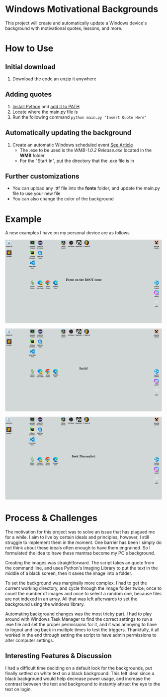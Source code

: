 # Windows Motivational Backgrounds

This project will create and automatically update a Windows device's background with motivational quotes, lessons, and more. 

# How to Use

## Initial download

1. Download the code an unzip it anywhere

## Adding quotes

1. [Install Python](https://www.python.org/downloads/) and [add it to PATH](https://phoenixnap.com/kb/add-python-to-path)
2. Locate where the main.py file is
3. Run the following command `python main.py "Insert Quote Here"`

## Automatically updating the background

1. Create an automatic Windows scheduled event [See Article](https://www.windowscentral.com/how-create-automated-task-using-task-scheduler-windows-10)
   - The .exe to be used is the *WMB-1.0.2 Release.exe* located in the **WMB** folder
   - For the "Start In", put the directory that the .exe file is in

## Further customizations
 - You can upload any .ttf file into the **fonts** folder, and update the main.py file to use your new file
 - You can also change the color of the background

# Example

A new examples I have on my personal device are as follows

![Screenshot of my desktop with "root issue"](https://github.com/ye-spencer/Windows-Motivational-Backgrounds/blob/main/md%20files/root%20issue.png)

![Screenshot of my desktop with "smile"](https://github.com/ye-spencer/Windows-Motivational-Backgrounds/blob/main/md%20files/smile.png)

![Screenshot of my desktop with "seek discomfort"](https://github.com/ye-spencer/Windows-Motivational-Backgrounds/blob/main/md%20files/seek%20discomfort.png)

# Process & Challenges

The motivation for this project was to solve an issue that has plagued me for a while. I aim to live by certain ideals and principles; however, I still struggle to implement them in the moment. One barrier has been I simply do not think about these ideals often enough to have them engrained. So I formulated the idea to have these mantras become my PC's background.

Creating the images was straightforward. The script takes an quote from the command line, and uses Python's Imaging Library to put the text in the middle of a black screen, then it saves the image into a folder.

To set the background was marginally more complex. I had to get the current working directory, and cycle through the image folder twice; once to count the number of images and once to select a random one, because files are not indexed in an array. All that was left afterwards to set the background using the windows library.

Automating background changes was the most tricky part. I had to play around with Windows Task Manager to find the correct settings to run a .exe file and set the proper permissions for it, and it was annoying to have to logout and log back in multiple times to test the triggers. Thankfully, it all worked in the end through setting the script to have admin permissions to alter computer settings.

## Interesting Features & Discussion

I had a difficult time deciding on a default look for the backgrounds, put finally settled on white text on a black background. This felt ideal since a black background would help decrease power usage, and increase the contrast between the text and background to instantly attract the eye to the text on login.



